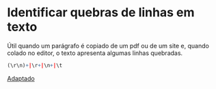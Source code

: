 # Identificar quebras de linhas em texto

Útil quando um parágrafo é copiado de um pdf ou de um site e, quando colado no editor, o texto apresenta algumas linhas quebradas.

```r
(\r\n)+|\r+|\n+|\t
```

[Adaptado](https://kaspars.net/blog/dev/regex-remove-all-line-breaks-from-text)
